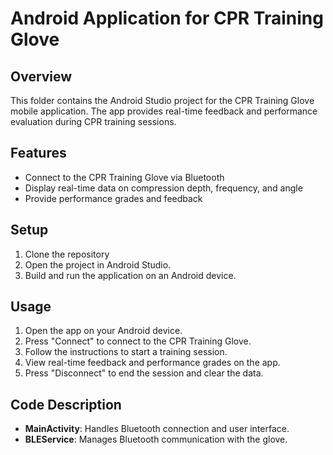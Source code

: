 # Android Application for CPR Training Glove

## Overview
This folder contains the Android Studio project for the CPR Training Glove mobile application. The app provides real-time feedback and performance evaluation during CPR training sessions.

## Features
- Connect to the CPR Training Glove via Bluetooth
- Display real-time data on compression depth, frequency, and angle
- Provide performance grades and feedback

## Setup
1. Clone the repository
2. Open the project in Android Studio.
3. Build and run the application on an Android device.

## Usage
1. Open the app on your Android device.
2. Press "Connect" to connect to the CPR Training Glove.
3. Follow the instructions to start a training session.
4. View real-time feedback and performance grades on the app.
5. Press "Disconnect" to end the session and clear the data.

## Code Description
- **MainActivity**: Handles Bluetooth connection and user interface.
- **BLEService**: Manages Bluetooth communication with the glove.
```
